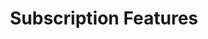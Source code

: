 ---
title: Subscription Features
description: Subscription Features are the features that are available to the customer when they subscribe to a service.
sidebar_position: 1
---